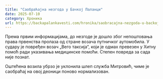 ```yaml
---
title: "Саобраћајна незгода у Бачкој Паланци"
date: 2025-07-10
category: Хроника
url: https://backapalankavesti.com/hronika/saobracajna-nezgoda-u-backoj-palanci/
---
```


Према првим информацијама, до незгоде је дошло због непоштовања права првенства пролаза од стране возача путничког аутомобила. У судару је повређен возач „Вего таксија“, који је одмах превезен у Хитну помоћ ради указивања медицинске помоћи. Степен повреда за сада није познат.

Оштећена возила убрзо је уклонила шлеп служба Митровић, чиме је саобраћај на овој деоници поново нормализован.
